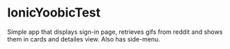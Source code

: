 # IonicYoobicTest

Simple app that displays sign-in page, retrieves gifs from reddit and shows them in cards and detailes view. Also has side-menu. 
